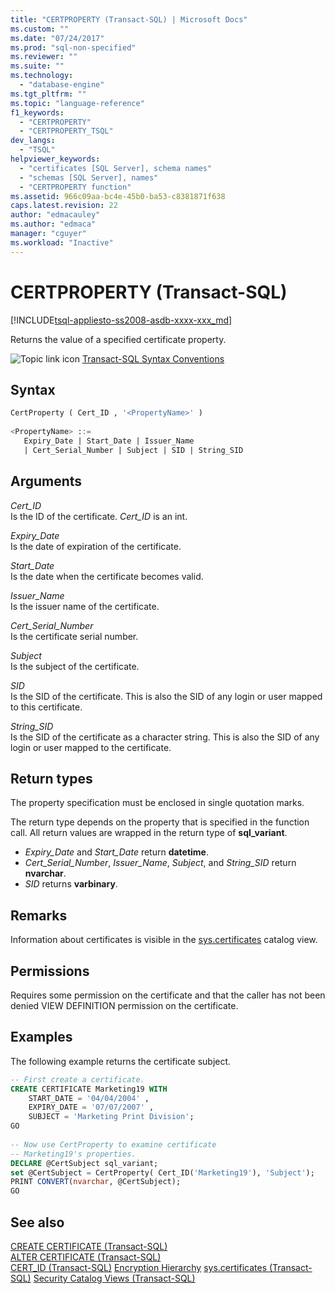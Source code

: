 ```yaml
---
title: "CERTPROPERTY (Transact-SQL) | Microsoft Docs"
ms.custom: ""
ms.date: "07/24/2017"
ms.prod: "sql-non-specified"
ms.reviewer: ""
ms.suite: ""
ms.technology: 
  - "database-engine"
ms.tgt_pltfrm: ""
ms.topic: "language-reference"
f1_keywords: 
  - "CERTPROPERTY"
  - "CERTPROPERTY_TSQL"
dev_langs: 
  - "TSQL"
helpviewer_keywords: 
  - "certificates [SQL Server], schema names"
  - "schemas [SQL Server], names"
  - "CERTPROPERTY function"
ms.assetid: 966c09aa-bc4e-45b0-ba53-c8381871f638
caps.latest.revision: 22
author: "edmacauley"
ms.author: "edmaca"
manager: "cguyer"
ms.workload: "Inactive"
---
```

# CERTPROPERTY (Transact-SQL)
[!INCLUDE[tsql-appliesto-ss2008-asdb-xxxx-xxx_md](../../includes/tsql-appliesto-ss2008-asdb-xxxx-xxx-md.md)]

Returns the value of a specified certificate property.
  
![Topic link icon](../../database-engine/configure-windows/media/topic-link.gif "Topic link icon") [Transact-SQL Syntax Conventions](../../t-sql/language-elements/transact-sql-syntax-conventions-transact-sql.md)
  
## Syntax  
  
```sql
CertProperty ( Cert_ID , '<PropertyName>' )  
  
<PropertyName> ::=  
   Expiry_Date | Start_Date | Issuer_Name   
   | Cert_Serial_Number | Subject | SID | String_SID   
```  
  
## Arguments  
*Cert_ID*  
Is the ID of the certificate. *Cert_ID* is an int.
  
*Expiry_Date*  
Is the date of expiration of the certificate.
  
*Start_Date*  
Is the date when the certificate becomes valid.
  
*Issuer_Name*  
Is the issuer name of the certificate.
  
*Cert_Serial_Number*  
Is the certificate serial number.
  
*Subject*  
Is the subject of the certificate.
  
 *SID*  
Is the SID of the certificate. This is also the SID of any login or user mapped to this certificate.
  
*String_SID*  
Is the SID of the certificate as a character string. This is also the SID of any login or user mapped to the certificate.
  
## Return types
The property specification must be enclosed in single quotation marks.
  
The return type depends on the property that is specified in the function call. All return values are wrapped in the return type of **sql_variant**.
-   *Expiry_Date* and *Start_Date* return **datetime**.  
-   *Cert_Serial_Number*, *Issuer_Name*, *Subject*, and *String_SID* return **nvarchar**.  
-   *SID* returns **varbinary**.  
  
## Remarks  
Information about certificates is visible in the [sys.certificates](../../relational-databases/system-catalog-views/sys-certificates-transact-sql.md) catalog view.
  
## Permissions  
Requires some permission on the certificate and that the caller has not been denied VIEW DEFINITION permission on the certificate.
  
## Examples  
The following example returns the certificate subject.
  
```sql
-- First create a certificate.  
CREATE CERTIFICATE Marketing19 WITH   
    START_DATE = '04/04/2004' ,  
    EXPIRY_DATE = '07/07/2007' ,  
    SUBJECT = 'Marketing Print Division';  
GO  
  
-- Now use CertProperty to examine certificate  
-- Marketing19's properties.  
DECLARE @CertSubject sql_variant;  
set @CertSubject = CertProperty( Cert_ID('Marketing19'), 'Subject');  
PRINT CONVERT(nvarchar, @CertSubject);  
GO  
```  
  
## See also
[CREATE CERTIFICATE &#40;Transact-SQL&#41;](../../t-sql/statements/create-certificate-transact-sql.md)  
[ALTER CERTIFICATE &#40;Transact-SQL&#41;](../../t-sql/statements/alter-certificate-transact-sql.md)  
[CERT_ID &#40;Transact-SQL&#41;](../../t-sql/functions/cert-id-transact-sql.md)
[Encryption Hierarchy](../../relational-databases/security/encryption/encryption-hierarchy.md)
[sys.certificates &#40;Transact-SQL&#41;](../../relational-databases/system-catalog-views/sys-certificates-transact-sql.md)
[Security Catalog Views &#40;Transact-SQL&#41;](../../relational-databases/system-catalog-views/security-catalog-views-transact-sql.md)
  
  

